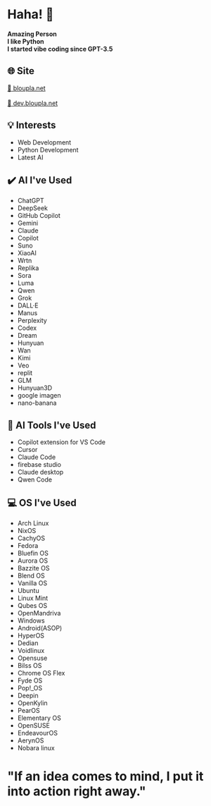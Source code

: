 # Haha! 👋
  
**Amazing Person**  
**I like Python**  
**I started vibe coding since GPT-3.5**

## 🌐 Site  
[🔗 bloupla.net](https://bloupla.net)<br>  
[🔗 dev.bloupla.net](https://dev.bloupla.net)

## 💡 Interests  
- Web Development  
- Python Development  
- Latest AI  

## ✔️ AI I've Used  
- ChatGPT  
- DeepSeek  
- GitHub Copilot  
- Gemini  
- Claude  
- Copilot  
- Suno  
- XiaoAI  
- Wrtn  
- Replika  
- Sora  
- Luma  
- Qwen  
- Grok  
- DALL·E  
- Manus  
- Perplexity  
- Codex  
- Dream  
- Hunyuan  
- Wan  
- Kimi  
- Veo
- replit
- GLM
- Hunyuan3D
- google imagen
- nano-banana

## 🧠 AI Tools I've Used  
- Copilot extension for VS Code
- Cursor
- Claude Code
- firebase studio
- Claude desktop
- Qwen Code

## 💻 OS I've Used  
- Arch Linux  
- NixOS  
- CachyOS  
- Fedora  
- Bluefin OS  
- Aurora OS  
- Bazzite OS  
- Blend OS  
- Vanilla OS  
- Ubuntu  
- Linux Mint  
- Qubes OS  
- OpenMandriva  
- Windows  
- Android(ASOP)
- HyperOS
- Dedian
- Voidlinux
- Opensuse
- Bilss OS
- Chrome OS Flex
- Fyde OS
- Pop!_OS
- Deepin
- OpenKylin
- PearOS
- Elementary OS
- OpenSUSE
- EndeavourOS
- AerynOS
- Nobara linux

# "If an idea comes to mind, I put it into action right away."
